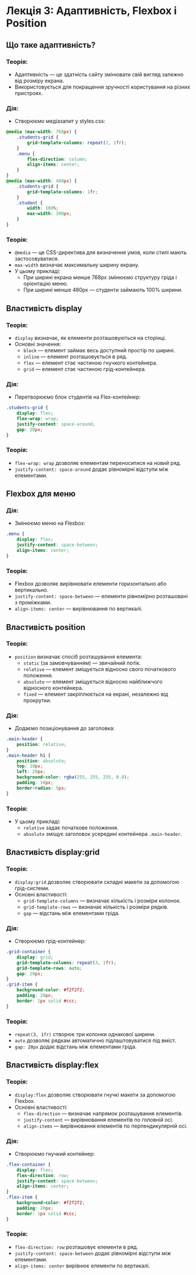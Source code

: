 # Лекція 3: Адаптивність, Flexbox і Position

## Що таке адаптивність?

### Теорія:
- Адаптивність — це здатність сайту змінювати свій вигляд залежно від розміру екрана.
- Використовується для покращення зручності користування на різних пристроях.

### Дія:
- Створюємо медіазапит у styles.css:
```css
@media (max-width: 768px) {
    .students-grid {
        grid-template-columns: repeat(2, 1fr);
    }
    .menu {
        flex-direction: column;
        align-items: center;
    }
}
@media (max-width: 480px) {
    .students-grid {
        grid-template-columns: 1fr;
    }
    .student {
        width: 100%;
        max-width: 300px;
    }
}
```

### Теорія:
- `@media` — це CSS-директива для визначення умов, коли стилі мають застосовуватися.
- `max-width` визначає максимальну ширину екрану.
- У цьому прикладі:
  - При ширині екрана менше 768px змінюємо структуру гріда і орієнтацію меню.
  - При ширині менше 480px — студенти займають 100% ширини.

## Властивість display

### Теорія:
- `display` визначає, як елементи розташовуються на сторінці.
- Основні значення:
  - `block` — елемент займає весь доступний простір по ширині.
  - `inline` — елемент розташовується в ряд.
  - `flex` — елемент стає частиною гнучкого контейнера.
  - `grid` — елемент стає частиною грід-контейнера.

### Дія:
- Перетворюємо блок студентів на Flex-контейнер:
```css
.students-grid {
    display: flex;
    flex-wrap: wrap;
    justify-content: space-around;
    gap: 20px;
}
```

### Теорія:
- `flex-wrap: wrap` дозволяє елементам переноситися на новий ряд.
- `justify-content: space-around` додає рівномірні відступи між елементами.

## Flexbox для меню

### Дія:
- Змінюємо меню на Flexbox:
```css
.menu {
    display: flex;
    justify-content: space-between;
    align-items: center;
}
```

### Теорія:
- Flexbox дозволяє вирівнювати елементи горизонтально або вертикально.
- `justify-content: space-between` — елементи рівномірно розташовані з проміжками.
- `align-items: center` — вирівнювання по вертикалі.

## Властивість position

### Теорія:
- `position` визначає спосіб розташування елемента:
  - `static` (за замовчуванням) — звичайний потік.
  - `relative` — елемент зміщується відносно свого початкового положення.
  - `absolute` — елемент зміщується відносно найближчого відносного контейнера.
  - `fixed` — елемент закріплюється на екрані, незалежно від прокрутки.

### Дія:
- Додаємо позиціонування до заголовка:
```css
.main-header {
    position: relative;
}
.main-header h1 {
    position: absolute;
    top: 10px;
    left: 20px;
    background-color: rgba(255, 255, 255, 0.8);
    padding: 10px;
    border-radius: 5px;
}
```

### Теорія:
- У цьому прикладі:
  - `relative` задає початкове положення.
  - `absolute` зміщує заголовок усередині контейнера `.main-header`.

## Властивість display:grid

### Теорія:
- `display:grid` дозволяє створювати складні макети за допомогою грід-системи.
- Основні властивості:
  - `grid-template-columns` — визначає кількість і розміри колонок.
  - `grid-template-rows` — визначає кількість і розміри рядків.
  - `gap` — відстань між елементами гріда.

### Дія:
- Створюємо грід-контейнер:
```css
.grid-container {
    display: grid;
    grid-template-columns: repeat(3, 1fr);
    grid-template-rows: auto;
    gap: 20px;
}
.grid-item {
    background-color: #f2f2f2;
    padding: 20px;
    border: 1px solid #ccc;
}
```

### Теорія:
- `repeat(3, 1fr)` створює три колонки однакової ширини.
- `auto` дозволяє рядкам автоматично підлаштовуватися під вміст.
- `gap: 20px` додає відстань між елементами гріда.

## Властивість display:flex

### Теорія:
- `display:flex` дозволяє створювати гнучкі макети за допомогою Flexbox.
- Основні властивості:
  - `flex-direction` — визначає напрямок розташування елементів.
  - `justify-content` — вирівнювання елементів по головній осі.
  - `align-items` — вирівнювання елементів по перпендикулярній осі.

### Дія:
- Створюємо гнучкий контейнер:
```css
.flex-container {
    display: flex;
    flex-direction: row;
    justify-content: space-between;
    align-items: center;
}
.flex-item {
    background-color: #f2f2f2;
    padding: 20px;
    border: 1px solid #ccc;
}
```

### Теорія:
- `flex-direction: row` розташовує елементи в ряд.
- `justify-content: space-between` додає рівномірні відступи між елементами.
- `align-items: center` вирівнює елементи по вертикалі.
